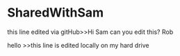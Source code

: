 # SharedWithSam
this line edited via gitHub>>Hi Sam can you edit this? Rob


hello >>this line is edited locally on my hard drive